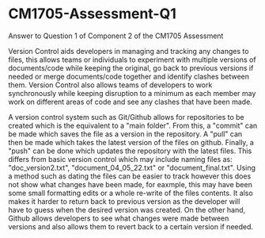 # CM1705-Assessment-Q1
Answer to Question 1 of Component 2 of the CM1705 Assessment

Version Control aids developers in managing and tracking any changes to files, this allows teams or individuals to experiment with multiple versions of documents/code while keeping the original, go back to previous versions if needed or merge documents/code together and identify clashes between them. Version Control also allows teams of developers to work synchronously while keeping disruption to a minimum as each member may work on different areas of code and see any clashes that have been made.
 
A version control system such as Git/Github allows for repositories to be created which is the equivalent to a "main folder". From this, a "commit" can be made which saves the file as a version in the repository. A "pull" can then be made which takes the latest version of the files on github. Finally, a "push" can be done which updates the repository with the latest files. This differs from basic version control which may include naming files as: "doc_version2.txt", "document_04_05_22.txt" or "document_final.txt". 
Using a method such as dating the files can be easier to track however this does not show what changes have been made, for eaxmple, this may have been some small formatting edits or a whole re-write of the files contents. It also makes it harder to return back to previous version as the developer will have to guess when the desired version was created. On the other hand, Github allows developers to see what changes were made between versions and also allows them to revert back to a certain version if needed.


